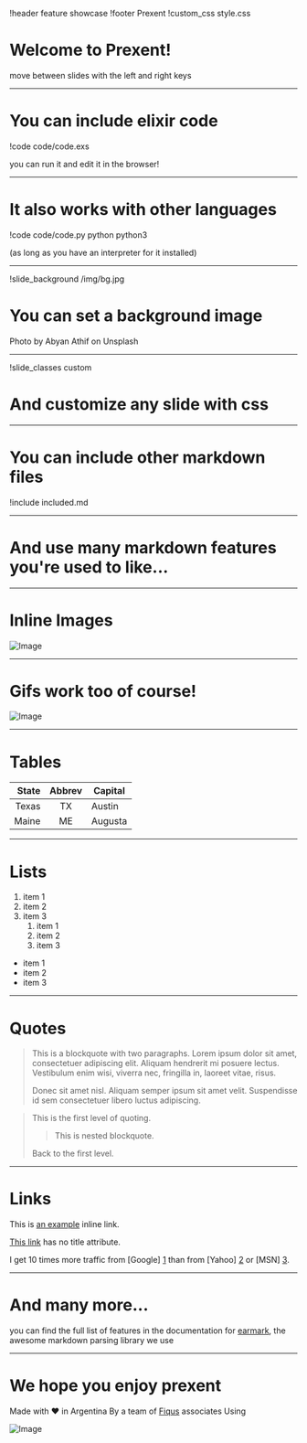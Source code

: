 !header feature showcase
!footer Prexent
!custom_css style.css

# Welcome to Prexent!

move between slides with the left and right keys

---

# You can include elixir code

!code code/code.exs

you can run it and edit it in the browser!

---

# It also works with other languages

!code code/code.py python python3

(as long as you have an interpreter for it installed)

---

!slide_background /img/bg.jpg

# You can set a background image

Photo by Abyan Athif on Unsplash

---

!slide_classes custom
# And customize any slide with css

---

# You can include other markdown files

!include included.md

---

# And use many markdown features you're used to like...

---
# Inline Images

![Image](/img/spawnfest.jpg)

---

# Gifs work too of course!

![Image](/img/mind_blown.gif)

---

# Tables

State | Abbrev | Capital
----: | :----: | -------
Texas | TX     | Austin
Maine | ME     | Augusta

---

# Lists

1. item 1
2. item 2
3. item 3
    1. item 1
    2. item 2
    3. item 3

* item 1
* item 2
* item 3

---

# Quotes

> This is a blockquote with two paragraphs. Lorem ipsum dolor sit amet,
> consectetuer adipiscing elit. Aliquam hendrerit mi posuere lectus.
> Vestibulum enim wisi, viverra nec, fringilla in, laoreet vitae, risus.
> 
> Donec sit amet nisl. Aliquam semper ipsum sit amet velit. Suspendisse
> id sem consectetuer libero luctus adipiscing.

> This is the first level of quoting.
>
> > This is nested blockquote.
>
> Back to the first level.

---

# Links

This is [an example](http://example.com/ "Title") inline link.

[This link](http://example.net/) has no title attribute.

I get 10 times more traffic from [Google] [1] than from
[Yahoo] [2] or [MSN] [3].

  [1]: http://google.com/        "Google"
  [2]: http://search.yahoo.com/  "Yahoo Search"
  [3]: http://search.msn.com/    "MSN Search"
  
---

# And many more...

you can find the full list of features in the documentation for [earmark](https://github.com/pragdave/earmark), the awesome markdown parsing library we use

---

# We hope you enjoy prexent

Made with ♥ in Argentina By a team of [Fiqus](https://fiqus.coop/) associates Using

![Image](/img/ep.png)
